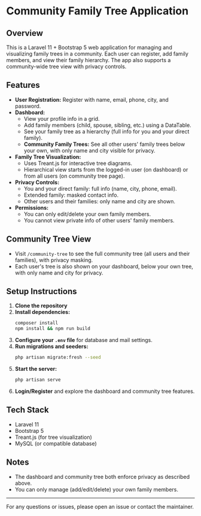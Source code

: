 # Community Family Tree Application

## Overview
This is a Laravel 11 + Bootstrap 5 web application for managing and visualizing family trees in a community. Each user can register, add family members, and view their family hierarchy. The app also supports a community-wide tree view with privacy controls.

## Features
- **User Registration:** Register with name, email, phone, city, and password.
- **Dashboard:**
  - View your profile info in a grid.
  - Add family members (child, spouse, sibling, etc.) using a DataTable.
  - See your family tree as a hierarchy (full info for you and your direct family).
  - **Community Family Trees:** See all other users' family trees below your own, with only name and city visible for privacy.
- **Family Tree Visualization:**
  - Uses Treant.js for interactive tree diagrams.
  - Hierarchical view starts from the logged-in user (on dashboard) or from all users (on community tree page).
- **Privacy Controls:**
  - You and your direct family: full info (name, city, phone, email).
  - Extended family: masked contact info.
  - Other users and their families: only name and city are shown.
- **Permissions:**
  - You can only edit/delete your own family members.
  - You cannot view private info of other users' family members.

## Community Tree View
- Visit `/community-tree` to see the full community tree (all users and their families), with privacy masking.
- Each user's tree is also shown on your dashboard, below your own tree, with only name and city for privacy.

## Setup Instructions
1. **Clone the repository**
2. **Install dependencies:**
   ```bash
   composer install
   npm install && npm run build
   ```
3. **Configure your `.env` file** for database and mail settings.
4. **Run migrations and seeders:**
   ```bash
   php artisan migrate:fresh --seed
   ```
5. **Start the server:**
   ```bash
   php artisan serve
   ```
6. **Login/Register** and explore the dashboard and community tree features.

## Tech Stack
- Laravel 11
- Bootstrap 5
- Treant.js (for tree visualization)
- MySQL (or compatible database)

## Notes
- The dashboard and community tree both enforce privacy as described above.
- You can only manage (add/edit/delete) your own family members.

---
For any questions or issues, please open an issue or contact the maintainer.
